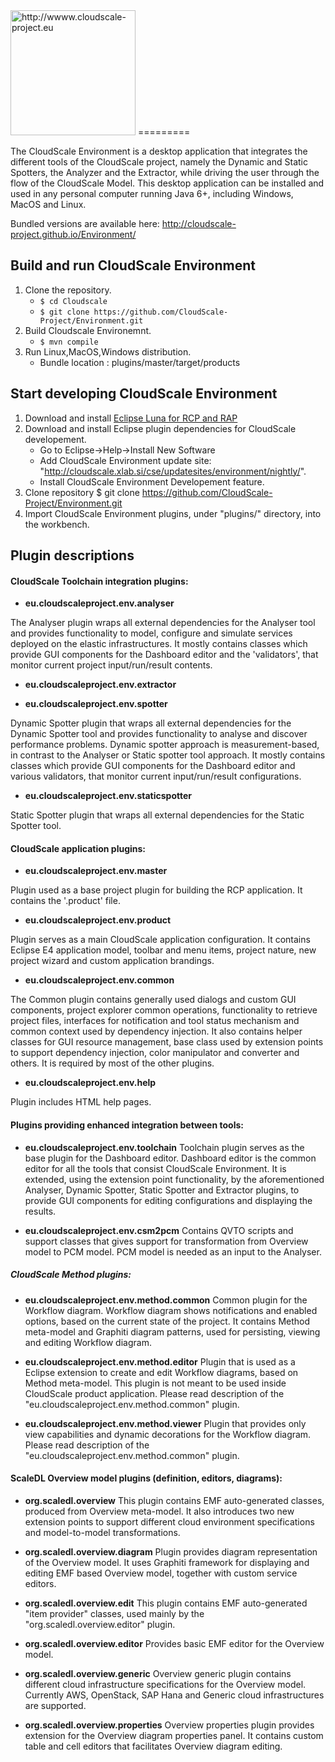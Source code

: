 <img src="http://www.cloudscale-project.eu/static/img/logo-CloudScale.png" alt="http://wwww.cloudscale-project.eu" width=200> 
=========

The CloudScale Environment is a desktop application that integrates the different tools of the CloudScale project, 
namely the Dynamic and Static Spotters, the Analyzer and the Extractor, while driving the user through the flow of the CloudScale Model.
This desktop application can be installed and used in any personal computer running Java 6+, including Windows, MacOS and Linux.

Bundled versions are available here: http://cloudscale-project.github.io/Environment/

Build and run CloudScale Environment
-----------------------------------------

1. Clone the repository.
	* `$ cd Cloudscale`
	* `$ git clone https://github.com/CloudScale-Project/Environment.git`
2. Build Cloudscale Environemnt.
	* `$ mvn compile`
3. Run Linux,MacOS,Windows distribution.
	* Bundle location : plugins/master/target/products

Start developing CloudScale Environment
-----------------------------------------

1. Download and install [Eclipse Luna for RCP and RAP][1]
2. Download and install Eclipse plugin dependencies for CloudScale developement.
	- Go to Eclipse->Help->Install New Software
	- Add CloudScale Environment update site: "http://cloudscale.xlab.si/cse/updatesites/environment/nightly/".
	- Install CloudScale Environment Developement feature.
3. Clone repository
	$ git clone https://github.com/CloudScale-Project/Environment.git
4. Import CloudScale Environment plugins, under "plugins/" directory, into the workbench.

Plugin descriptions
-----------------------------------------

#### CloudScale Toolchain integration plugins:

- **eu.cloudscaleproject.env.analyser**

 The Analyser plugin wraps all external dependencies for the Analyser tool and provides functionality to model, configure and simulate services deployed on the elastic infrastructures.
It mostly contains classes which provide GUI components for the Dashboard editor and the 'validators', that monitor current project input/run/result contents.

- **eu.cloudscaleproject.env.extractor**



- **eu.cloudscaleproject.env.spotter**

 Dynamic Spotter plugin that wraps all external dependencies for the Dynamic Spotter tool and provides functionality to analyse and discover performance problems. Dynamic spotter approach is measurement-based, in contrast to the Analyser or Static spotter tool approach.
It mostly contains classes which provide GUI components for the Dashboard editor and various validators, that monitor current input/run/result configurations.

- **eu.cloudscaleproject.env.staticspotter**

 Static Spotter plugin that wraps all external dependencies for the Static Spotter tool.

#### CloudScale application plugins: 

- **eu.cloudscaleproject.env.master**

 Plugin used as a base project plugin for building the RCP application. It contains the '.product' file.

- **eu.cloudscaleproject.env.product**

 Plugin serves as a main CloudScale application configuration. It contains Eclipse E4 application model, toolbar and menu items, project nature, new project wizard and custom application brandings.

- **eu.cloudscaleproject.env.common**

 The Common plugin contains generally used dialogs and custom GUI components, project explorer common operations, functionality to retrieve project files, interfaces for notification and tool status mechanism and common context used by dependency injection. It also contains helper classes for GUI resource management, base class used by extension points to support dependency injection, color manipulator and converter and others. It is required by most of the other plugins. 

- **eu.cloudscaleproject.env.help**

 Plugin includes HTML help pages.

#### Plugins providing enhanced integration between tools:

- **eu.cloudscaleproject.env.toolchain**
 Toolchain plugin serves as the base plugin for the Dashboard editor. Dashboard editor is the common editor for all the tools that consist CloudScale Environment. It is extended, using the extension point functionality, by the aforementioned Analyser, Dynamic Spotter, Static Spotter and Extractor plugins, to provide GUI components for editing configurations and displaying the results.

- **eu.cloudscaleproject.env.csm2pcm**
 Contains QVTO scripts and support classes that gives support for transformation from Overview model to PCM model. PCM model is needed as an input to the Analyser.

##### CloudScale Method plugins:

- **eu.cloudscaleproject.env.method.common**
 Common plugin for the Workflow diagram. Workflow diagram shows notifications and enabled options, based on the current state of the project. It contains Method meta-model and Graphiti diagram patterns, used for persisting, viewing and editing Workflow diagram.

- **eu.cloudscaleproject.env.method.editor**
 Plugin that is used as a Eclipse extension to create and edit Workflow diagrams, based on Method meta-model.
This plugin is not meant to be used inside CloudScale product application.
Please read description of the "eu.cloudscaleproject.env.method.common" plugin.

- **eu.cloudscaleproject.env.method.viewer** 
 Plugin that provides only view capabilities and dynamic decorations for the Workflow diagram.
Please read description of the "eu.cloudscaleproject.env.method.common" plugin.

#### ScaleDL Overview model plugins (definition, editors, diagrams):

- **org.scaledl.overview**
 This plugin contains EMF auto-generated classes, produced from Overview meta-model. It also introduces two new extension points to support different cloud environment specifications and model-to-model transformations.

- **org.scaledl.overview.diagram**
 Plugin provides diagram representation of the Overview model. It uses Graphiti framework for displaying and editing EMF based Overview model, together with custom service editors.

- **org.scaledl.overview.edit**
 This plugin contains EMF auto-generated "item provider" classes, used mainly by the "org.scaledl.overview.editor" plugin.

- **org.scaledl.overview.editor**
 Provides basic EMF editor for the Overview model.

- **org.scaledl.overview.generic**
 Overview generic plugin contains different cloud infrastructure specifications for the Overview model. Currently AWS, OpenStack, SAP Hana and Generic cloud infrastructures are supported.

- **org.scaledl.overview.properties**
 Overview properties plugin provides extension for the Overview diagram properties panel. It contains custom table and cell editors that facilitates Overview diagram editing.

[1]: https://www.eclipse.org/downloads/packages/eclipse-rcp-and-rap-developers/lunasr1
